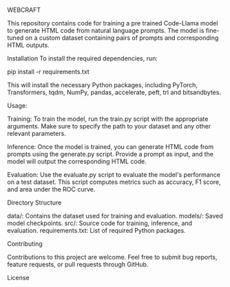 WEBCRAFT


This repository contains code for training a pre trained Code-Llama model to generate HTML code from natural language prompts. The model is fine-tuned on a custom dataset containing pairs of prompts and corresponding HTML outputs.

Installation
To install the required dependencies, run:

pip install -r requirements.txt


This will install the necessary Python packages, including PyTorch, Transformers, tqdm, NumPy, pandas, accelerate, peft, trl and bitsandbytes.

Usage:

Training: To train the model, run the train.py script with the appropriate arguments. Make sure to specify the path to your dataset and any other relevant parameters.

Inference: Once the model is trained, you can generate HTML code from prompts using the generate.py script. Provide a prompt as input, and the model will output the corresponding HTML code.

Evaluation: Use the evaluate.py script to evaluate the model's performance on a test dataset. This script computes metrics such as accuracy, F1 score, and area under the ROC curve.

Directory Structure

data/: Contains the dataset used for training and evaluation.
models/: Saved model checkpoints.
src/: Source code for training, inference, and evaluation.
requirements.txt: List of required Python packages.


Contributing

Contributions to this project are welcome. Feel free to submit bug reports, feature requests, or pull requests through GitHub.

License
